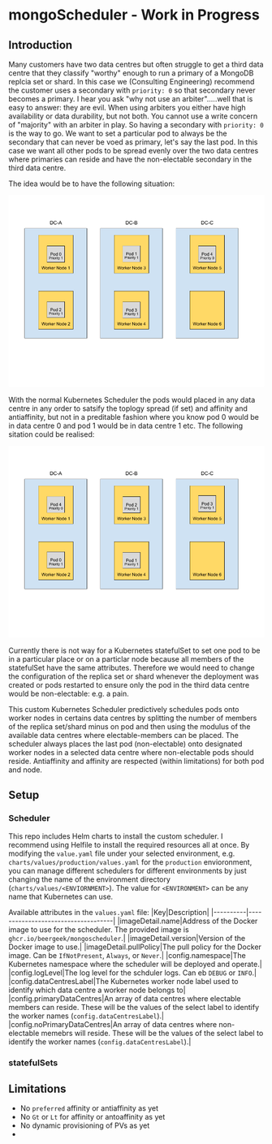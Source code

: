 # mongoScheduler - Work in Progress

## Introduction

Many customers have two data centres but often struggle to get a third data centre that they classify "worthy" enough to run a primary of a MongoDB replcia set or shard. In this case we (Consulting Engineering) recommend the customer uses a secondary with `priority: 0` so that secondary never becomes a primary. I hear you ask "why not use an arbiter".....well that is easy to answer: they are evil. When using arbiters you either have high availability or data durability, but not both. You cannot use a write concern of "majority" with an arbiter in play. So having a secondary with `priority: 0` is the way to go. We want to set a particular pod to always be the secondary that can never be voed as primary, let's say the last pod. In this case we want all other pods to be spread evenly over the two data centres where primaries can reside and have the non-electable secondary in the third data centre.

The idea would be to have the following situation:

![Desired Toplogy](https://github.com/beergeek/mongoScheduler/blob/main/images/mongoSchedulerFixed.png "Desired Toplogy Spread")

With the normal Kubernetes Scheduler the pods would placed in any data centre in any order to satsify the toplogy spread (if set) and affinity and antiaffinity, but not in a preditable fashion where you know pod 0 would be in data centre 0 and pod 1 would be in data centre 1 etc. The following sitation could be realised:

![Undesired Topology](https://github.com/beergeek/mongoScheduler/blob/main/images/k8sScheduler.png "Undesired Topology Spread")

Currently there is not way for a Kubernetes statefulSet to set one pod to be in a particular place or on a particlar node because all members of the statefulSet have the same attributes. Therefore we would need to change the configuration of the replica set or shard whenever the deployment was created or pods restarted to ensure only the pod in the third data centre would be non-electable: e.g. a pain.

This custom Kubernetes Scheduler predictively schedules pods onto worker nodes in certains data centres by splitting the number of members of the replica set/shard minus on pod and then using the modulus of the available data centres where electable-members can be placed. The scheduler always places the last pod (non-electable) onto designated worker nodes in a selected data centre where non-electable pods should reside. Antiaffinity and affinity are respected (within limitations) for both pod and node.

## Setup

### Scheduler

This repo includes Helm charts to install the custom scheduler. I recommend using Helfile to install the required resources all at once. By modifying the `value.yaml` file under your selected environment, e.g. `charts/values/production/values.yaml` for the `production` envioronment, you can manage different schedulers for different environments by just changing the name of the environment directory (`charts/values/<ENVIORNMENT>`). The value for `<ENVIRONMENT>` can be any name that Kubernetes can use.

Available attributes in the `values.yaml` file:
|Key|Description|
|----------|------------------------------------|
|imageDetail.name|Address of the Docker image to use for the scheduler. The provided image is `ghcr.io/beergeek/mongoscheduler`.|
|imageDetail.version|Version of the Docker image to use.|
|imageDetail.pullPolicy|The pull policy for the Docker image. Can be `IfNotPresent`, `Always`, or `Never`.|
|config.namespace|The Kubernetes namespace where the scheduler will be deployed and operate.|
|config.logLevel|The log level for the schduler logs. Can eb `DEBUG` or `INFO`.|
|config.dataCentresLabel|The Kubernetes worker node label used to identify which data centre a worker node belongs to|
|config.primaryDataCentres|An array of data centres where electable members can reside. These will be the values of the select label to identify the worker names (`config.dataCentresLabel`).|
|config.noPrimaryDataCentres|An array of data centres where non-electable memebrs will reside. These will be the values of the select label to identify the worker names (`config.dataCentresLabel`).|

### statefulSets

## Limitations

* No `preferred` affinity or antiaffinity as yet
* No `Gt` or `Lt` for affinity or antoaffinity as yet
* No dynamic provisioning of PVs as yet
* 